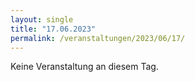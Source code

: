 ```yaml
---
layout: single
title: "17.06.2023"
permalink: /veranstaltungen/2023/06/17/
---
```


Keine Veranstaltung an diesem Tag.
